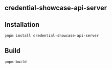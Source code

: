 ## credential-showcase-api-server

## Installation

```shell
pnpm install credential-showcase-api-server
```

## Build

```shell
pnpm build
```
